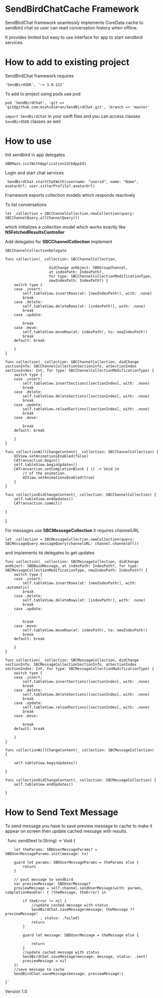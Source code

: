 

# SendBirdChatCache Framework

SendBirdChat framework seamlessly implements CoreData cache to sendbird chat so user can read conversation history when offline. 

It provides limited but easy to use interface for app to start sendbird services.

# How to add to existing project

SendBirdChat framework requires 

	'SendBirdSDK', '~> 3.0.122'
	
To add to project using pods use pod

`pod 'SendBirdChat', :git => 'git@github.com:mzahidimran/SendBirdChat.git', :branch => 'master'`



`import SendBirdChat` in your swift files and you can access classes `SendBirdSDK` classes as well


# How to use

Init sendbird in app delegates

`SBDMain.initWithApplicationId(kAppId)`

Login and start chat services

` SendBirdChat.startChatWith(username: "userid", name: "Name", avatarUrl: user.sitterProfile?.avatarUrl)`

Framework exports collection models which responds reactively 

To list conversations 

`let _collection = SBCChannelCollection.newCollection(query: SBCChannelQuery.allChannelQuery())`
        
which initializes a collection model which works exactly like **NSFetchedResultsController**

Add delegates for **SBCChannelCollection** implement

`SBCChannelCollectionDelegate`




    func collection(_ collection: SBCChannelCollection, 
    
    					didChange anObject: SBDGroupChannel, 
    					at indexPath: IndexPath?, 
    					for type: SBCChannelCollectionModificationType, 
    					newIndexPath: IndexPath?) {
        switch type {
        case .insert:
            self.tableView.insertRows(at: [newIndexPath!], with: .none)
            break
        case .delete:
            self.tableView.deleteRows(at: [indexPath!], with: .none)
            break
        case .update:
        
            break
        case .move:
            self.tableView.moveRow(at: indexPath!, to: newIndexPath!)
            break
        default: break
            
        }
    }
    
    func collection(_ collection: SBCChannelCollection, didChange sectionInfo: SBCChannelCollectionSectionInfo, atSectionIndex sectionIndex: Int, for type: SBCChannelCollectionModificationType) {
        switch type {
        case .insert:
            self.tableView.insertSections([sectionIndex], with: .none)
            break
        case .delete:
            self.tableView.deleteSections([sectionIndex], with: .none)
            break
        case .update:
            self.tableView.reloadSections([sectionIndex], with: .none)
            break
        case .move:
            
            break
        default: break
            
        }
    }
    
    func collectionWillChangeContent(_ collection: SBCChannelCollection) {
        UIView.setAnimationsEnabled(false)
        CATransaction.begin()
        self.tableView.beginUpdates()
        CATransaction.setCompletionBlock { () -> Void in
            // of the animation.
            UIView.setAnimationsEnabled(true)
        }
    }
    
    func collectionDidChangeContent(_ collection: SBCChannelCollection) {
        self.tableView.endUpdates()
        CATransaction.commit()
        
    }
}


    
    
For messages use **SBCMessageCollection** it requires channelURL

`let _collection = SBCMessageCollection.newCollection(query: SBCMessageQuery.messageQuery(channelURL: channel.channelUrl))`


and implements its delegates to get updates



    
    func collection(_ collection: SBCMessageCollection, didChange anObject: SBDBaseMessage, at indexPath: IndexPath?, for type: SBCMessageCollectionModificationType, newIndexPath: IndexPath?) {
        switch type {
        case .insert:
            self.tableView.insertRows(at: [newIndexPath!], with: .automatic)
            break
        case .delete:
            self.tableView.deleteRows(at: [indexPath!], with: .none)
            break
        case .update:
            
            
            break
        case .move:
            self.tableView.moveRow(at: indexPath!, to: newIndexPath!)
            break
        default: break
            
        }
    }
    
    func collection(_ collection: SBCMessageCollection, didChange sectionInfo: SBCMessageCollectionSectionInfo, atSectionIndex sectionIndex: Int, for type: SBCMessageCollectionModificationType) {
        switch type {
        case .insert:
            self.tableView.insertSections([sectionIndex], with: .none)
            break
        case .delete:
            self.tableView.deleteSections([sectionIndex], with: .none)
            break
        case .update:
            self.tableView.reloadSections([sectionIndex], with: .none)
            break
        case .move:
            
            break
        default: break
            
        }
    }
    
    func collectionWillChangeContent(_ collection: SBCMessageCollection)  {
  
        self.tableView.beginUpdates()
        
    }
    
    func collectionDidChangeContent(_ collection: SBCMessageCollection) {
        self.tableView.endUpdates()
        
    }



# How to Send Text Message 

To send message you have to save preview message to cache to make it appear on screen then update cached message with results. 


`
func send(text tx:String) -> Void  {
        
        let theParams: SBDUserMessageParams? = SBDUserMessageParams.init(message: tx)
        
        guard let params: SBDUserMessageParams = theParams else {
            return
        }
        
        // post message to sendbird
        var previewMessage: SBDUserMessage?
        previewMessage = self.channel.sendUserMessage(with: params, completionHandler: { (theMessage, theError) in
            
            if theError != nil {
                //update cached message with status
                SendBirdChat.saveMessage(message: theMessage ?? previewMessage!
                    , status: .failed)
                return
            }
            
            guard let message: SBDUserMessage = theMessage else {
                
                return
            }
            //update cached message with status
            SendBirdChat.saveMessage(message: message, status: .sent)
            previewMessage = nil
        })
        //save message to cache
        SendBirdChat.saveMessage(message: previewMessage!)
        
    }`
Version 1.0